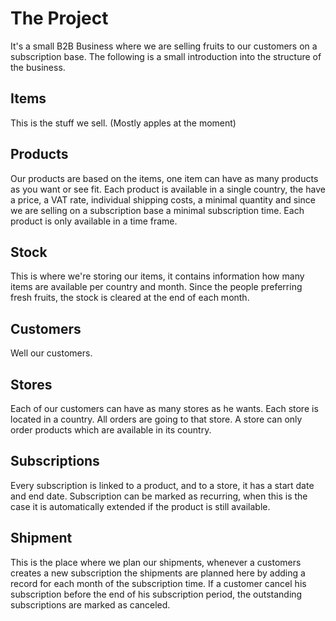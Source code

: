 The Project
===========

It's a small B2B Business where we are selling fruits to our customers on a subscription base. The following is a small introduction into the structure of the business.

Items
-----
This is the stuff we sell. (Mostly apples at the moment)

Products
--------
Our products are based on the items, one item can have as many products as you want or see fit. Each product is available in a single country, the have a price, a VAT rate, individual shipping costs, a minimal quantity and since we are selling on a subscription base a minimal subscription time. Each product is only available in a time frame. 

Stock
-----
This is where we're storing our items, it contains information how many items are available per country and month. Since the people preferring fresh fruits, the stock is cleared at the end of each month.   

Customers
---------
Well our customers.

Stores
-------
Each of our customers can have as many stores as he wants. Each store is located in a country. All orders are going to that store. A store can only order products which are available in its country. 

Subscriptions
-------------
Every subscription is linked to a product, and to a store, it has a start date and end date. Subscription can be marked as recurring, when this is the case it is automatically extended if the product is still available.

Shipment
--------
This is the place where we plan our shipments, whenever a customers creates a new subscription the shipments are planned here by adding a record for each month of the subscription time. If a customer cancel his subscription before the end of his subscription period, the outstanding subscriptions are marked as canceled.
